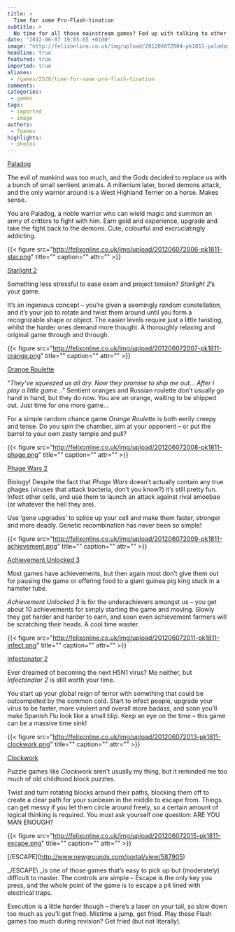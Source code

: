 ```yaml
---
title: >
  Time for some Pro-Flash-tination
subtitle: >
  No time for all those mainstream games? Fed up with talking to other human beings? How about a bit of hot Flash action? Felix Games provides...
date: "2012-06-07 19:05:05 +0100"
image: "http://felixonline.co.uk/img/upload/201206072004-pk1811-paladog.png"
headline: true
featured: true
imported: true
aliases:
 - /games/2528/time-for-some-pro-flash-tination
comments:
categories:
 - games
tags:
 - imported
 - image
authors:
 - fgames
highlights:
 - photos
---
```


[Paladog](http://armorgames.com/play/13262/paladog)

The evil of mankind was too much, and the Gods decided to replace us with a bunch of small sentient animals. A millenium later, bored demons attack, and the only warrior around is a West Highland Terrier on a horse. Makes sense.

You are Paladog, a noble warrior who can wield magic and summon an army of critters to fight with him. Earn gold and experience, upgrade and take the fight back to the demons. Cute, colourful and excruciatingly addicting.

{{< figure src="http://felixonline.co.uk/img/upload/201206072006-pk1811-star.png" title="" caption="" attr="" >}}

[Starlight 2](http://armorgames.com/play/5542/starlight-2)

Something less stressful to ease exam and project tension? _Starlight 2_’s your game.

It’s an ingenious concept – you’re given a seemingly random constellation, and it’s your job to rotate and twist them around until you form a recognizable shape or object. The easier levels require just a little twisting, whilst the harder ones demand more thought. A thoroughly relaxing and original game through and through.

{{< figure src="http://felixonline.co.uk/img/upload/201206072007-pk1811-orange.png" title="" caption="" attr="" >}}

[Orange Roulette](http://www.newgrounds.com/portal/view/596354)

“_They’ve squeezed us all dry. Now they promise to ship me out... After I play a little game..._” Sentient oranges and Russian roulette don’t usually go hand in hand, but they do now. You are an orange, waiting to be shipped out. Just time for one more game...

For a simple random chance game _Orange Roulette_ is both eerily creepy and tense. Do you spin the chamber, aim at your opponent – or put the barrel to your own zesty temple and pull?

{{< figure src="http://felixonline.co.uk/img/upload/201206072008-pk1811-phage.png" title="" caption="" attr="" >}}

[Phage Wars 2](http://armorgames.com/play/4013/phage-wars-2)

Biology! Despite the fact that _Phage Wars_ doesn’t actually contain any true phages (viruses that attack bacteria, don’t you know?) it’s still pretty fun. Infect other cells, and use them to launch an attack against rival amoebae (or whatever the hell they are).

Use ‘gene upgrades’ to splice up your cell and make them faster, stronger and more deadly. Genetic recombination has never been so simple!

{{< figure src="http://felixonline.co.uk/img/upload/201206072009-pk1811-achievement.png" title="" caption="" attr="" >}}

[Achievement Unlocked 3](http://www.newgrounds.com/portal/view/596370)

Most games have achievements, but then again most don’t give them out for pausing the game or offering food to a giant guinea pig king stuck in a hamster tube.

_Achievement Unlocked 3_ is for the underachievers amongst us – you get about 10 achievements for simply starting the game and moving. Slowly they get harder and harder to earn, and soon even achievement farmers will be scratching their heads. A cool time waster.

{{< figure src="http://felixonline.co.uk/img/upload/201206072011-pk1811-infect.png" title="" caption="" attr="" >}}

[Infectonator 2](http://armorgames.com/play/13150/infectonator-2)

Ever dreamed of becoming the next H5N1 virus? Me neither, but _Infectonator 2_ is still worth your time.

You start up your global reign of terror with something that could be outcompeted by the common cold. Start to infect people, upgrade your virus to be faster, more virulent and overall more badass, and soon you’ll make Spanish Flu look like a small blip. Keep an eye on the time – this game can be a massive time sink!

{{< figure src="http://felixonline.co.uk/img/upload/201206072013-pk1811-clockwork.png" title="" caption="" attr="" >}}

[Clockwork](http://www.newgrounds.com/portal/view/591142)

Puzzle games like _Clockwork_ aren’t usually my thing, but it reminded me too much of old childhood block puzzles.

Twist and turn rotating blocks around their paths, blocking them off to create a clear path for your sunbeam in the middle to escape from. Things can get messy if you let them circle around freely, so a certain amount of logical thinking is required. You must ask yourself one question: ARE YOU MAN ENOUGH?

{{< figure src="http://felixonline.co.uk/img/upload/201206072015-pk1811-escape.png" title="" caption="" attr="" >}}

[/ESCAPE\](http://www.newgrounds.com/portal/view/587905)

_/ESCAPE\ _is one of those games that’s easy to pick up but (moderately) difficult to master. The controls are simple – Escape is the only key you press, and the whole point of the game is to escape a pit lined with electrical traps.

Execution is a little harder though – there’s a laser on your tail, so slow down too much as you’ll get fried. Mistime a jump, get fried. Play these Flash games too much during revision? Get fried (but not literally).
